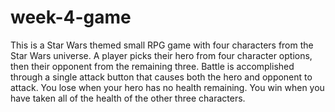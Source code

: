 # week-4-game

This is a Star Wars themed small RPG game with four characters from the Star Wars universe. A player picks their hero from four character options, then their opponent from the remaining three. Battle is accomplished through a single attack button that causes both the hero and opponent to attack. You lose when your hero has no health remaining. You win when you have taken all of the health of the other three characters.
